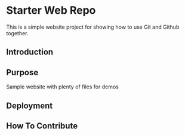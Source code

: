 # Starter Web Repo

This is a simple website project for showing how to use Git and Github together.

## Introduction


## Purpose

Sample website with plenty of files for demos

## Deployment

## How To Contribute
